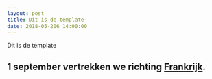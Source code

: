 ```yaml
---
layout: post
title: Dit is de template
date: 2018-05-206 14:00:00
---
```


Dit is de template

## 1 september vertrekken we richting [Frankrijk](http://www.landenwijzer.nl/europa/frankrijk/).
